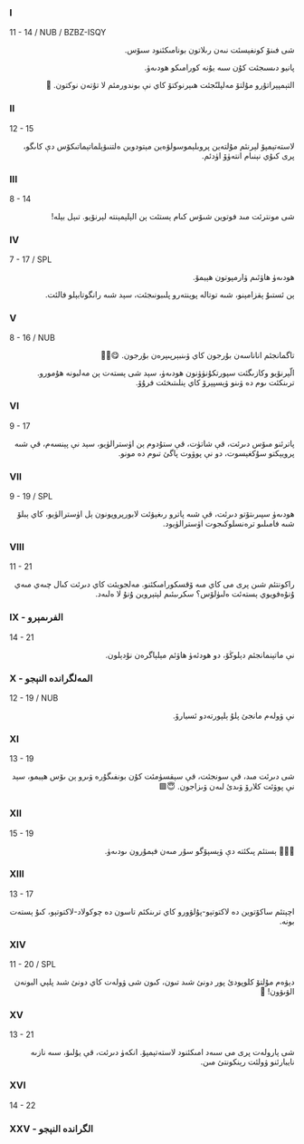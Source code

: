 ### I
11 - 14 / NUB / BZBZ-ISQY
<p dir="rtl">
شى فىنۆ كونفېسئت نىەن رىلاتون بونامىكئنود سىۆس.
</p><p dir="rtl">
پانيو دىسىجئت كۇن سىە يۇنە كورامىكو ھودىەۈ.
</p><p dir="rtl">
التېمپېراتۇرو مۇلتۆ مەلپلىّجئت ھىېرنوكتۆ كاي نې بوندورمئم لا تۇتەن نوكتون. 🥶
</p>

### II
12 - 15
<p dir="rtl">
لاستەتېمپۆ لېرنئم مۇلتەين پروبلېموسولۋەين مېتودوين ەلتنىۋېلماتېماتىكۆس دې كاىگو، پرى كىۇي نېنىام انتەۈۆ اۈدئم.
</p>

### III
8 - 14
<p dir="rtl">
شى مونترئت مىد فوتوين شىۆس كىام ېستئت ېن الېلېمېنتە لېرنۆيو. تىېل بېلە!
</p>

### IV
7 - 17 / SPL
<p dir="rtl">
ھودىەۈ ھاۋئىم ۋارمپوتون ھېيمۆ.
</p><p dir="rtl">
ېن ئستىۇ ېقزامېنو، شىە توتالە پوېنتەرو پلىبونىجئت، سېد شىە رانگوتابېلو فالئت.
</p>

### V
8 - 16 / NUB
<p dir="rtl">
تاگمانجئم اناناسەن بۇرجون كاي ۋىنبېرپىپرەن بۇرجون. 😋🍔🍔
</p><p dir="rtl">
الّېرنۆيو وكازىگئت سپورتكۇنۈۋنون ھودىەۈ، سېد شى ېستەت ېن مەلبونە ھۇمورو. ترىنكئت ىوم دە ۋىنو ۋېسپېرۆ كاي ېنلىتىخئت فرۇۆ.
</p>

### VI
9 - 17
<p dir="rtl">
پاترئنو مىۆس دىرئت، قې شاتۈت، قې ستۇدوم ېن اۈسترالۈيو، سېد نې پېنسەم، قې شىە پرويېكتو سۇكغېسوت، دو نې پوۋوت پاگئ تىوم دە مونو.
</p>

### VII
9 - 19 / SPL
<p dir="rtl">
ھودىەۈ سپىرىتۆتو دىرئت، قې شىە پاترو رىغېۋئت لابورپروپونون ېل اۈسترالۈيو، كاي ېبلۆ شىە فامىلىو ترەنسلوكىجوت اۈسترالۈيود.
</p>

### VIII
11 - 21
<p dir="rtl">
راكونتئم شىن پرى مى كاي مىە ۆقسكورامىكئنو. مەلجويئت كاي دىرئت كىال چىەي مىەي ۇنۇەفويوي ېستەئت ەلىۈلۆس؟ سكرىبئىم لېتېروين ۇنۇ لا ەلىەد.
</p>

### IX - الفرىمېرو
14 - 21
<p dir="rtl">
نې ماتېنمانجئم دېلوڭۆ، دو ھودئەۈ ھاۋئم مېلېاگرەن نۇدېلون.
</p>

### X - المەلگراندە النېجو
12 - 19 / NUB
<p dir="rtl">
نې ۋولەم مانجئ پلۇ ېلپورتەدو ئسيارۆ.
</p>

### XI
13 - 19
<p dir="rtl">
شى دىرئت مىد، قې سونجئت، قې سېقسۈمئت كۇن بونفىگۇرە ۋىرو ېن ىۆس ھېيمو، سېد نې پوۋئت كلارۆ ۋىدئ لىەن ۋىزاجون. 😇🟩
</p>

### XII
15 - 19
<p dir="rtl">
🥲🥹😭 ېستئم پىكئتە دې ۋېسپۆگو سۇر مىەن فېمۇرون ىودىەۈ.
</p>

### XIII
13 - 17
<p dir="rtl">
اچېتئم ساكۆتوين دە لاكتوتېو-پۇلۋورو كاي ترىنكئم تاسون دە چوكولاد-لاكتوتېو، كىۇ ېستەت بونە.
</p>

### XIV
11 - 20 / SPL
<p dir="rtl">
دېۋەم مۇلتۆ كلوپودئ پور دونئ شىد تىون، كىون شى ۋولەت كاي دونئ شىد پلېي البونەن الۋىۋون! 🥹
</p>

### XV
13 - 21
<p dir="rtl">
شى پارولەت پرى مى سىەد امىكئنود لاستەتېمپۆ. انكەۈ دىرئت، قې يۇلىۆ، سىە نازىە نايبارئنو ۋولئت رېنكونتئ مىن.
</p>

### XVI
14 - 22
<p dir="rtl">

</p>

### XXV - الگراندە النېجو

<p dir="rtl">

</p>
